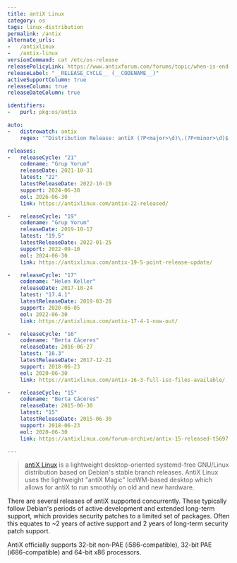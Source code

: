 ```yaml
---
title: antiX Linux
category: os
tags: linux-distribution
permalink: /antix
alternate_urls:
-   /antixlinux
-   /antix-linux
versionCommand: cat /etc/os-release
releasePolicyLink: https://www.antixforum.com/forums/topic/when-is-end-of-support-for-stable-antix-versions-17-19/#post-26424
releaseLabel: "__RELEASE_CYCLE__ (__CODENAME__)"
activeSupportColumn: true
releaseColumn: true
releaseDateColumn: true

identifiers:
-   purl: pkg:os/antix

auto:
-   distrowatch: antix
    regex: '^Distribution Release: antiX (?P<major>\d)\.(?P<minor>\d)$'

releases:
-   releaseCycle: "21"
    codename: "Grup Yorum"
    releaseDate: 2021-10-31
    latest: "22"
    latestReleaseDate: 2022-10-19
    support: 2024-06-30
    eol: 2026-06-30
    link: https://antixlinux.com/antix-22-released/

-   releaseCycle: "19"
    codename: "Grup Yorum"
    releaseDate: 2019-10-17
    latest: "19.5"
    latestReleaseDate: 2022-01-25
    support: 2022-09-10
    eol: 2024-06-30
    link: https://antixlinux.com/antix-19-5-point-release-update/

-   releaseCycle: "17"
    codename: "Helen Keller"
    releaseDate: 2017-10-24
    latest: "17.4.1"
    latestReleaseDate: 2019-03-28
    support: 2020-06-05
    eol: 2022-06-30
    link: https://antixlinux.com/antix-17-4-1-now-out/

-   releaseCycle: "16"
    codename: "Berta Cáceres"
    releaseDate: 2016-06-27
    latest: "16.3"
    latestReleaseDate: 2017-12-21
    support: 2018-06-23
    eol: 2020-06-30
    link: https://antixlinux.com/antix-16-3-full-iso-files-available/

-   releaseCycle: "15"
    codename: "Berta Cáceres"
    releaseDate: 2015-06-30
    latest: "15"
    latestReleaseDate: 2015-06-30
    support: 2018-06-23
    eol: 2020-06-30
    link: https://antixlinux.com/forum-archive/antix-15-released-t5697.html

---
```


> [antiX Linux](https://antixlinux.com/) is a lightweight desktop-oriented systemd-free GNU/Linux
> distribution based on Debian's stable branch releases. AntiX Linux uses the lightweight
> "antiX Magic" IceWM-based desktop which allows for antiX to run smoothly on old and new hardware.

There are several releases of antiX supported concurrently. These typically follow Debian's periods
of active development and extended long-term support, which provides security patches to a limited
set of packages.  Often this equates to ~2 years of active support and 2 years of long-term security
patch support.

AntiX officially supports 32-bit non-PAE (i586-compatible), 32-bit PAE (i686-compatible) and 64-bit
x86 processors.
